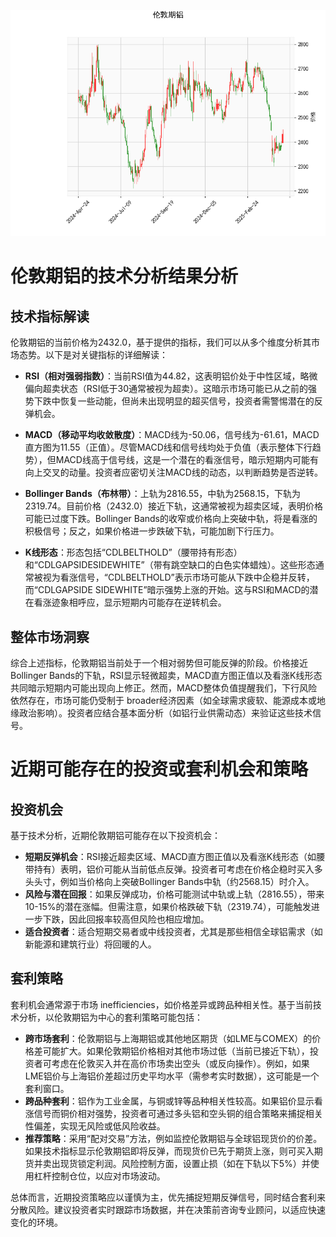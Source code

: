 ![图](Alum.png)

# 伦敦期铝的技术分析结果分析

## 技术指标解读
伦敦期铝的当前价格为2432.0，基于提供的指标，我们可以从多个维度分析其市场态势。以下是对关键指标的详细解读：

- **RSI（相对强弱指数）**：当前RSI值为44.82，这表明铝价处于中性区域，略微偏向超卖状态（RSI低于30通常被视为超卖）。这暗示市场可能已从之前的强势下跌中恢复一些动能，但尚未出现明显的超买信号，投资者需警惕潜在的反弹机会。

- **MACD（移动平均收敛散度）**：MACD线为-50.06，信号线为-61.61，MACD直方图为11.55（正值）。尽管MACD线和信号线均处于负值（表示整体下行趋势），但MACD线高于信号线，这是一个潜在的看涨信号，暗示短期内可能有向上交叉的动量。投资者应密切关注MACD线的动态，以判断趋势是否逆转。

- **Bollinger Bands（布林带）**：上轨为2816.55，中轨为2568.15，下轨为2319.74。目前价格（2432.0）接近下轨，这通常被视为超卖区域，表明价格可能已过度下跌。Bollinger Bands的收窄或价格向上突破中轨，将是看涨的积极信号；反之，如果价格进一步跌破下轨，可能加剧下行压力。

- **K线形态**：形态包括“CDLBELTHOLD”（腰带持有形态）和“CDLGAPSIDESIDEWHITE”（带有跳空缺口的白色实体蜡烛）。这些形态通常被视为看涨信号，“CDLBELTHOLD”表示市场可能从下跌中企稳并反转，而“CDLGAPSIDE SIDEWHITE”暗示强势上涨的开始。这与RSI和MACD的潜在看涨迹象相呼应，显示短期内可能存在逆转机会。

## 整体市场洞察
综合上述指标，伦敦期铝当前处于一个相对弱势但可能反弹的阶段。价格接近Bollinger Bands的下轨，RSI显示轻微超卖，MACD直方图正值以及看涨K线形态共同暗示短期内可能出现向上修正。然而，MACD整体负值提醒我们，下行风险依然存在，市场可能仍受制于 broader经济因素（如全球需求疲软、能源成本或地缘政治影响）。投资者应结合基本面分析（如铝行业供需动态）来验证这些技术信号。

# 近期可能存在的投资或套利机会和策略

## 投资机会
基于技术分析，近期伦敦期铝可能存在以下投资机会：
- **短期反弹机会**：RSI接近超卖区域、MACD直方图正值以及看涨K线形态（如腰带持有）表明，铝价可能从当前低点反弹。投资者可考虑在价格企稳时买入多头头寸，例如当价格向上突破Bollinger Bands中轨（约2568.15）时介入。
- **风险与潜在回报**：如果反弹成功，价格可能测试中轨或上轨（2816.55），带来10-15%的潜在涨幅。但需注意，如果价格跌破下轨（2319.74），可能触发进一步下跌，因此回报率较高但风险也相应增加。
- **适合投资者**：适合短期交易者或中线投资者，尤其是那些相信全球铝需求（如新能源和建筑行业）将回暖的人。

## 套利策略
套利机会通常源于市场 inefficiencies，如价格差异或跨品种相关性。基于当前技术分析，以伦敦期铝为中心的套利策略可能包括：
- **跨市场套利**：伦敦期铝与上海期铝或其他地区期货（如LME与COMEX）的价格差可能扩大。如果伦敦期铝价格相对其他市场过低（当前已接近下轨），投资者可考虑在伦敦买入并在高价市场卖出空头（或反向操作）。例如，如果LME铝价与上海铝价差超过历史平均水平（需参考实时数据），这可能是一个套利窗口。
- **跨品种套利**：铝作为工业金属，与铜或锌等品种相关性较高。如果铝价显示看涨信号而铜价相对强势，投资者可通过多头铝和空头铜的组合策略来捕捉相关性偏差，实现无风险或低风险收益。
- **推荐策略**：采用“配对交易”方法，例如监控伦敦期铝与全球铝现货价的价差。如果技术指标显示伦敦期铝即将反弹，而现货价已先于期货上涨，则可买入期货并卖出现货锁定利润。风险控制方面，设置止损（如在下轨以下5%）并使用杠杆控制仓位，以应对市场波动。

总体而言，近期投资策略应以谨慎为主，优先捕捉短期反弹信号，同时结合套利来分散风险。建议投资者实时跟踪市场数据，并在决策前咨询专业顾问，以适应快速变化的环境。